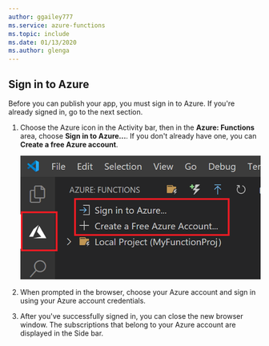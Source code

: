 ```yaml
---
author: ggailey777
ms.service: azure-functions
ms.topic: include
ms.date: 01/13/2020
ms.author: glenga
---
```


## Sign in to Azure

Before you can publish your app, you must sign in to Azure. If you're already signed in, go to the next section.

1. Choose the Azure icon in the Activity bar, then in the **Azure: Functions** area, choose **Sign in to Azure...**. If you don't already have one, you can **Create a free Azure account**.

    ![Function localhost response in the browser](./media/functions-sign-in-vs-code/functions-sign-into-azure.png)

1. When prompted in the browser, choose your Azure account and sign in using your Azure account credentials. 

1. After you've successfully signed in, you can close the new browser window. The subscriptions that belong to your Azure account are  displayed in the Side bar.
